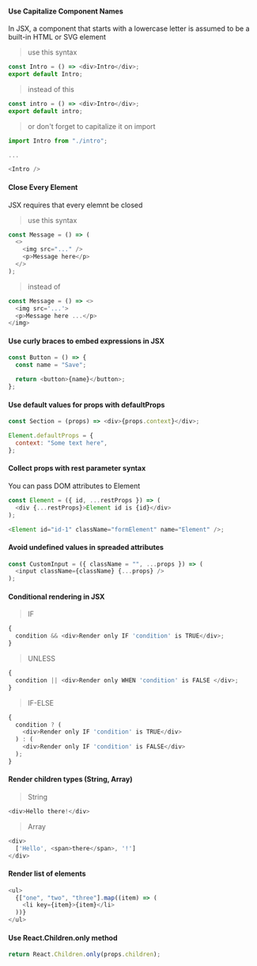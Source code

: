 #### Use Capitalize Component Names

In JSX, a component that starts with a lowercase letter is assumed to be a built-in HTML or SVG element

> use this syntax

```javascript
const Intro = () => <div>Intro</div>;
export default Intro;
```

> instead of this

```javascript
const intro = () => <div>Intro</div>;
export default intro;
```

> or don't forget to capitalize it on import

```javascript
import Intro from "./intro";

...

<Intro />
```

#### Close Every Element

JSX requires that every elemnt be closed

> use this syntax

```javascript
const Message = () => (
  <>
    <img src="..." />
    <p>Message here</p>
  </>
);
```

> instead of

```javascript
const Message = () => <>
  <img src='...'>
  <p>Message here ...</p>
</img>
```

#### Use curly braces to embed expressions in JSX

```javascript
const Button = () => {
  const name = "Save";

  return <button>{name}</button>;
};
```

#### Use default values for props with defaultProps

```javascript
const Section = (props) => <div>{props.context}</div>;

Element.defaultProps = {
  context: "Some text here",
};
```

#### Collect props with rest parameter syntax

You can pass DOM attributes to Element

```javascript
const Element = ({ id, ...restProps }) => (
  <div {...restProps}>Element id is {id}</div>
);

<Element id="id-1" className="formElement" name="Element" />;
```

#### Avoid undefined values in spreaded attributes

```javascript
const CustomInput = ({ className = "", ...props }) => (
  <input className={className} {...props} />
);
```

#### Conditional rendering in JSX

> IF

```javascript
{
  condition && <div>Render only IF 'condition' is TRUE</div>;
}
```

> UNLESS

```javascript
{
  condition || <div>Render only WHEN 'condition' is FALSE </div>;
}
```

> IF-ELSE

```javascript
{
  condition ? (
    <div>Render only IF 'condition' is TRUE</div>
  ) : (
    <div>Render only IF 'condition' is FALSE</div>
  );
}
```

#### Render children types (String, Array)

> String

```javascript
<div>Hello there!</div>
```

> Array

```javascript
<div>
  ['Hello', <span>there</span>, '!']
</div>
```

#### Render list of elements

```javascript
<ul>
  {["one", "two", "three"].map((item) => (
    <li key={item}>{item}</li>
  ))}
</ul>
```

#### Use React.Children.only method

```javascript
return React.Children.only(props.children);
```
